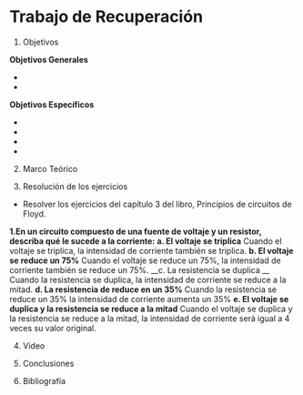 # Trabajo de Recuperación
1. Objetivos

 __Objetivos Generales__

* 
* 

__Objetivos Específicos__

* 
* 
* 
*

2. Marco Teórico



3. Resolución de los ejercicios
* Resolver los ejercicios del capítulo 3  del libro, Principios de circuitos de Floyd.

__1.En un circuito compuesto de una fuente de voltaje y un resistor, describa qué le sucede a la corriente:__
__a.	El voltaje se triplica__
Cuando el voltaje se triplica, la intensidad de corriente también se triplica.
__b.	El voltaje se reduce un 75%__
Cuando el voltaje se reduce un 75%, la intensidad de corriente también se reduce un 75%.
__c.	La resistencia se duplica __
Cuando la resistencia se duplica, la intensidad de corriente se reduce a la mitad.
__d.	La resistencia de reduce en un 35%__
Cuando la resistencia se reduce un 35% la intensidad de corriente aumenta un 35% 
__e.	El voltaje se duplica y la resistencia se reduce a la mitad__
Cuando el voltaje se duplica y la resistencia se reduce a la mitad, la intensidad de corriente será igual a 4 veces su valor original.


4. Video


5. Conclusiones 


6. Bibliografía
